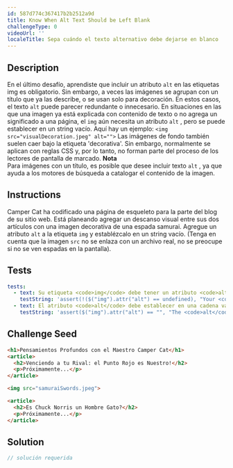 ```yaml
---
id: 587d774c367417b2b2512a9d
title: Know When Alt Text Should be Left Blank
challengeType: 0
videoUrl: ''
localeTitle: Sepa cuándo el texto alternativo debe dejarse en blanco
---
```


## Description
<section id="description"> En el último desafío, aprendiste que incluir un atributo <code>alt</code> en las etiquetas img es obligatorio. Sin embargo, a veces las imágenes se agrupan con un título que ya las describe, o se usan solo para decoración. En estos casos, el texto <code>alt</code> puede parecer redundante o innecesario. En situaciones en las que una imagen ya está explicada con contenido de texto o no agrega un significado a una página, el <code>img</code> aún necesita un atributo <code>alt</code> , pero se puede establecer en un string vacío. Aquí hay un ejemplo: <code>&lt;img src=&quot;visualDecoration.jpeg&quot; alt=&quot;&quot;&gt;</code> Las imágenes de fondo también suelen caer bajo la etiqueta &#39;decorativa&#39;. Sin embargo, normalmente se aplican con reglas CSS y, por lo tanto, no forman parte del proceso de los lectores de pantalla de marcado. <strong>Nota</strong> <br> Para imágenes con un título, es posible que desee incluir texto <code>alt</code> , ya que ayuda a los motores de búsqueda a catalogar el contenido de la imagen. </section>

## Instructions
<section id="instructions"> Camper Cat ha codificado una página de esqueleto para la parte del blog de su sitio web. Está planeando agregar un descanso visual entre sus dos artículos con una imagen decorativa de una espada samurai. Agregue un atributo <code>alt</code> a la etiqueta <code>img</code> y establézcalo en un string vacío. (Tenga en cuenta que la imagen <code>src</code> no se enlaza con un archivo real, no se preocupe si no se ven espadas en la pantalla). </section>

## Tests
<section id='tests'>

```yml
tests:
  - text: Su etiqueta <code>img</code> debe tener un atributo <code>alt</code> .
    testString: 'assert(!($("img").attr("alt") == undefined), "Your <code>img</code> tag should have an <code>alt</code> attribute.");'
  - text: El atributo <code>alt</code> debe establecer en una cadena vacía.
    testString: 'assert($("img").attr("alt") == "", "The <code>alt</code> attribute should be set to an empty string.");'

```

</section>

## Challenge Seed
<section id='challengeSeed'>

<div id='html-seed'>

```html
<h1>Pensamientos Profundos con el Maestro Camper Cat</h1>
<article>
  <h2>Venciendo a tu Rival: el Punto Rojo es Nuestro!</h2>
  <p>Próximamente...</p>
</article>

<img src="samuraiSwords.jpeg">

<article>
  <h2>Es Chuck Norris un Hombre Gato?</h2>
  <p>Próximamente...</p>
</article>

```

</div>



</section>

## Solution
<section id='solution'>

```js
// solución requerida
```

</section>
